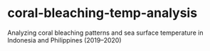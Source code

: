 # coral-bleaching-temp-analysis
Analyzing coral bleaching patterns and sea surface temperature in Indonesia and Philippines (2019–2020)
